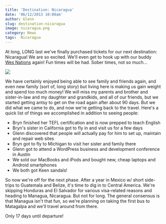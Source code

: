```yaml
---
title: 'Destination: Nicaragua'
date: '06/12/2013 10:00am'
author: Glenn
slug: destination-nicaragua
image: nicaragua.png
category: News
tags:  Nicaragua
---
```

At long, LONG last we've finally purchased tickets for our next destination: Nicaragua! We are so excited. We'll even get to hook up with our buddy [Wes Nations](http://johnnyvagabond.com) again! Fun times will be had. Sober times, not so much...

![](/user/images/2013/06/Nicaragua.png)

We have certainly enjoyed being able to see family and friends again, and even new family (sort of, long story) but living here is making us gain weight and spend too much money! We will miss my parents and brother and sister-in-law and my daughter and grandkids, and all of our friends, but we started getting antsy to get on the road again after about 90 days. But we did what we came to do, and now we're getting back to the travel. Here's a quick list of things we accomplished in addition to seeing people:

  * Bryn finished her TEFL certification and is now prepped to teach English
  * Bryn's sister in California got to fly in and visit us for a few days
  * Glenn discovered that people will actually pay for him to set up, maintain and repair web sites
  * Bryn got to fly to Michigan to visit her sister and family there
  * Glenn got to attend a WordPress business and development conference in Austin
  * We sold our MacBooks and iPods and bought new, cheap laptops and Android smartphones
  * We both got Keen sandals!

So now we're off for the next phase. After a year in Mexico w/ short side-trips to Guatemala and Belize, it's time to dig in to Central America. We're skipping Honduras and El Salvador for various visa-related reasons and heading to Managua, Nicaragua. But not for long. The general consensus is that Managua isn't that fun, so we're planning on taking the first bus to Matagalpa and we'll travel around from there.

Only 17 days until departure!
